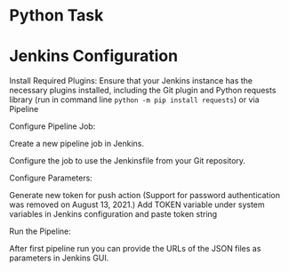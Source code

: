 # Python Task

# Jenkins Configuration
Install Required Plugins: Ensure that your Jenkins instance has the necessary plugins installed, including the Git plugin
and Python requests library (run in command line `python -m pip install requests`) or via Pipeline

Configure Pipeline Job:

Create a new pipeline job in Jenkins.

Configure the job to use the Jenkinsfile from your Git repository.

Configure Parameters:

Generate new token for push action (Support for password authentication was removed on August 13, 2021.) 
Add TOKEN variable under system variables in Jenkins configuration and paste token string

Run the Pipeline:

After first pipeline run you can provide the URLs of the JSON files as parameters in Jenkins GUI.
